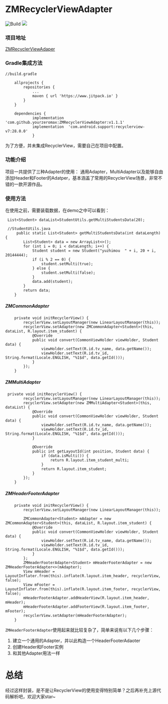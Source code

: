 # ZMRecyclerViewAdapter

![Build](https://img.shields.io/badge/Build-v1.1.1-blue.svg)   ![](https://jitpack.io/v/yourzeromax/ZMRecyclerViewAdapter.svg)

### 项目地址
[ZMRecyclerViewAdaper](https://github.com/yourzeromax/ZMRecyclerViewAdapter/blob/master/README.md)

### Gradle集成方法

```
//build.gradle

	allprojects {
		repositories {
			...
			maven { url 'https://www.jitpack.io' }
		}
	}

	dependencies {
	        implementation 'com.github.yourzeromax:ZMRecyclerViewAdapter:v1.1.1'
	        implementation  'com.android.support:recyclerview-v7:28.0.0'
	        }
```

为了方便，并未集成RecyclerView，需要自己在项目中配置。

### 功能介绍

项目一共提供了三种Adapter的使用：
通用Adapter，MultiAdapter以及能够自由添加Header和Footer的Adatper，基本涵盖了常用的RecyclerView场景，非常不错的一款开源作品。

### 使用方法

在使用之前，需要装载数据，在demo之中可以看到：
```
 List<Student> dataList=StudentUtils.getMultiStudentsData(20);

 //StudentUtils.java
     public static List<Student> getMultiStudentsData(int dataLength) {
        List<Student> data = new ArrayList<>();
        for (int i = 0; i < dataLength; i++) {
            Student student = new Student("yuzhimou  " + i, 20 + i, 20144444);
            if (i % 2 == 0) {
                student.setMulti(true);
            } else {
                student.setMulti(false);
            }
            data.add(student);
        }
        return data;
    }
```

##### ZMCommonAdapter

```
    private void initRecyclerView() {
        recyclerView.setLayoutManager(new LinearLayoutManager(this));
        recyclerView.setAdapter(new ZMCommonAdapter<Student>(this, dataList, R.layout.item_student) {
            @Override
            public void convert(CommonViewHolder viewHolder, Student data) {
                viewHolder.setText(R.id.tv_name, data.getName());
                viewHolder.setText(R.id.tv_id, String.format(Locale.ENGLISH, "%1$d", data.getId()));
            }
        });
    }
```

##### ZMMultiAdapter

```
 private void initRecyclerView() {
        recyclerView.setLayoutManager(new LinearLayoutManager(this));
        recyclerView.setAdapter(new ZMMultiAdapter<Student>(this, dataList) {
            @Override
            public void convert(CommonViewHolder viewHolder, Student data) {
                viewHolder.setText(R.id.tv_name, data.getName());
                viewHolder.setText(R.id.tv_id, String.format(Locale.ENGLISH, "%1$d", data.getId()));
            }

            @Override
            public int getLayoutId(int position, Student data) {
                if (data.isMulti()) {
                    return R.layout.item_student_multi;
                }
                return R.layout.item_student;
            }
        });
    }
```

##### ZMHeaderFooterAdapter

```
    private void initRecyclerView() {
        recyclerView.setLayoutManager(new LinearLayoutManager(this));

        ZMCommonAdapter<Student> mAdapter = new ZMCommonAdapter<Student>(this, dataList, R.layout.item_student) {
            @Override
            public void convert(CommonViewHolder viewHolder, Student data) {
                viewHolder.setText(R.id.tv_name, data.getName());
                viewHolder.setText(R.id.tv_id, String.format(Locale.ENGLISH, "%1$d", data.getId()));
            }
        };
        ZMHeaderFooterAdapter<Student> mHeaderFooterAdapter = new ZMHeaderFooterAdapter<>(mAdapter);
        View mHeader = LayoutInflater.from(this).inflate(R.layout.item_header, recyclerView, false);
        View mFooter = LayoutInflater.from(this).inflate(R.layout.item_footer, recyclerView, false);
        mHeaderFooterAdapter.addHeaderView(R.layout.item_header, mHeader);
        mHeaderFooterAdapter.addFooterView(R.layout.item_footer, mFooter);
        recyclerView.setAdapter(mHeaderFooterAdapter);
    }
```
`ZMHeaderFooterAdapter`使用起来就比较复杂了，简单来说有以下几个步骤：
1. 建立一个通用的Adapter，并以此构造一个HeaderFooterAdaoter
2. 创建Header和Footer实例
3. 和其他Adapter用法一样


# 总结
经过这样封装，是不是让RecyclerView的使用变得特别简单？之后再补充上源代码解析吧，欢迎大家star~

